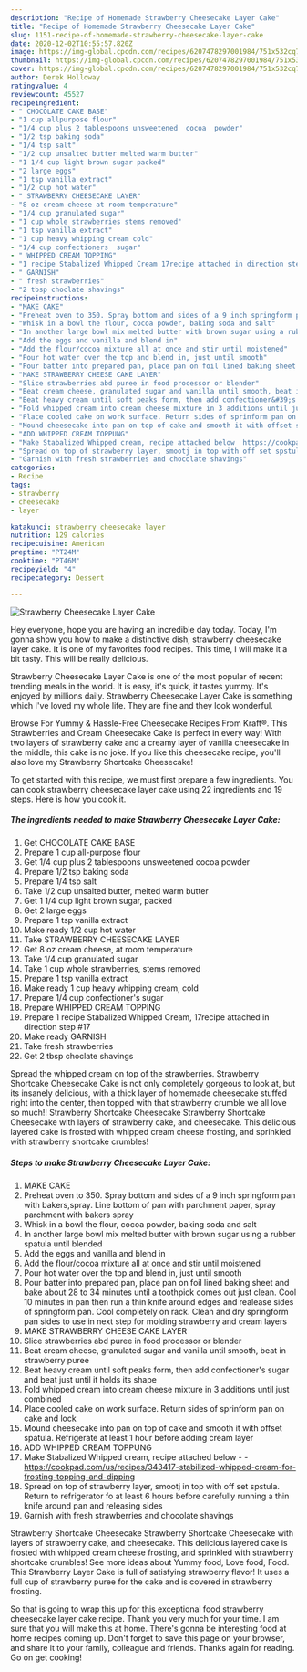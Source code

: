 ```yaml
---
description: "Recipe of Homemade Strawberry Cheesecake Layer Cake"
title: "Recipe of Homemade Strawberry Cheesecake Layer Cake"
slug: 1151-recipe-of-homemade-strawberry-cheesecake-layer-cake
date: 2020-12-02T10:55:57.820Z
image: https://img-global.cpcdn.com/recipes/6207478297001984/751x532cq70/strawberry-cheesecake-layer-cake-recipe-main-photo.jpg
thumbnail: https://img-global.cpcdn.com/recipes/6207478297001984/751x532cq70/strawberry-cheesecake-layer-cake-recipe-main-photo.jpg
cover: https://img-global.cpcdn.com/recipes/6207478297001984/751x532cq70/strawberry-cheesecake-layer-cake-recipe-main-photo.jpg
author: Derek Holloway
ratingvalue: 4
reviewcount: 45527
recipeingredient:
- " CHOCOLATE CAKE BASE"
- "1 cup allpurpose flour"
- "1/4 cup plus 2 tablespoons unsweetened  cocoa  powder"
- "1/2 tsp baking soda"
- "1/4 tsp salt"
- "1/2 cup unsalted butter melted warm butter"
- "1 1/4 cup light brown sugar packed"
- "2 large eggs"
- "1 tsp vanilla extract"
- "1/2 cup hot water"
- " STRAWBERRY CHEESECAKE LAYER"
- "8 oz cream cheese at room temperature"
- "1/4 cup granulated sugar"
- "1 cup whole strawberries stems removed"
- "1 tsp vanilla extract"
- "1 cup heavy whipping cream cold"
- "1/4 cup confectioners  sugar"
- " WHIPPED CREAM TOPPING"
- "1 recipe Stabalized Whipped Cream 17recipe attached in direction step 17"
- " GARNISH"
- " fresh strawberries"
- "2 tbsp choclate shavings"
recipeinstructions:
- "MAKE CAKE"
- "Preheat oven to 350. Spray bottom and sides of a 9 inch springform pan with bakers,spray. Line bottom of pan with parchment paper, spray parchment with bakers spray"
- "Whisk in a bowl the flour, cocoa powder, baking soda and salt"
- "In another large bowl mix melted butter with brown sugar using a rubber spatula until blended"
- "Add the eggs and vanilla and blend in"
- "Add the flour/cocoa mixture all at once and stir until moistened"
- "Pour hot water over the top and blend in, just until smooth"
- "Pour batter into prepared pan, place pan on foil lined baking sheet and bake about 28 to 34 minutes until a toothpick comes out just clean. Cool 10 minutes in pan then run a thin knife around edges and realease sides of springform pan. Cool completely  on rack. Clean and dry springform pan sides to use in next step for molding strawberry and cream layers"
- "MAKE STRAWBERRY CHEESE CAKE LAYER"
- "Slice strawberries abd puree in food processor or blender"
- "Beat cream cheese, granulated sugar and vanilla until smooth, beat in strawberry puree"
- "Beat heavy cream until soft peaks form, then add confectioner&#39;s sugar and beat just until it holds its shape"
- "Fold whipped cream into cream cheese mixture in 3 additions until just combined"
- "Place cooled cake on work surface. Return sides of sprinform pan on cake and lock"
- "Mound cheesecake into pan on top of cake and smooth it with offset spatula. Refrigerate at least 1 hour before adding cream layer"
- "ADD WHIPPED CREAM TOPPUNG"
- "Make Stabalized Whipped cream, recipe attached below  https://cookpad.com/us/recipes/343417-stabilized-whipped-cream-for-frosting-topping-and-dipping"
- "Spread on top of strawberry layer, smootj in top with off set spstula. Return to refrigerator  fo at least 6 hours before carefully running a thin knife around pan and releasing sides"
- "Garnish with fresh strawberries and chocolate shavings"
categories:
- Recipe
tags:
- strawberry
- cheesecake
- layer

katakunci: strawberry cheesecake layer 
nutrition: 129 calories
recipecuisine: American
preptime: "PT24M"
cooktime: "PT46M"
recipeyield: "4"
recipecategory: Dessert

---
```



![Strawberry Cheesecake Layer Cake](https://img-global.cpcdn.com/recipes/6207478297001984/751x532cq70/strawberry-cheesecake-layer-cake-recipe-main-photo.jpg)

Hey everyone, hope you are having an incredible day today. Today, I'm gonna show you how to make a distinctive dish, strawberry cheesecake layer cake. It is one of my favorites food recipes. This time, I will make it a bit tasty. This will be really delicious.

Strawberry Cheesecake Layer Cake is one of the most popular of recent trending meals in the world. It is easy, it's quick, it tastes yummy. It's enjoyed by millions daily. Strawberry Cheesecake Layer Cake is something which I've loved my whole life. They are fine and they look wonderful.

Browse For Yummy &amp; Hassle-Free Cheesecake Recipes From Kraft®. This Strawberries and Cream Cheesecake Cake is perfect in every way! With two layers of strawberry cake and a creamy layer of vanilla cheesecake in the middle, this cake is no joke. If you like this cheesecake recipe, you&#39;ll also love my Strawberry Shortcake Cheesecake!


To get started with this recipe, we must first prepare a few ingredients. You can cook strawberry cheesecake layer cake using 22 ingredients and 19 steps. Here is how you cook it.

<!--inarticleads1-->

##### The ingredients needed to make Strawberry Cheesecake Layer Cake:

1. Get  CHOCOLATE CAKE BASE
1. Prepare 1 cup all-purpose flour
1. Get 1/4 cup plus 2 tablespoons unsweetened  cocoa  powder
1. Prepare 1/2 tsp baking soda
1. Prepare 1/4 tsp salt
1. Take 1/2 cup unsalted butter, melted warm butter
1. Get 1 1/4 cup light brown sugar, packed
1. Get 2 large eggs
1. Prepare 1 tsp vanilla extract
1. Make ready 1/2 cup hot water
1. Take  STRAWBERRY CHEESECAKE LAYER
1. Get 8 oz cream cheese, at room temperature
1. Take 1/4 cup granulated sugar
1. Take 1 cup whole strawberries, stems removed
1. Prepare 1 tsp vanilla extract
1. Make ready 1 cup heavy whipping cream, cold
1. Prepare 1/4 cup confectioner&#39;s  sugar
1. Prepare  WHIPPED CREAM TOPPING
1. Prepare 1 recipe Stabalized Whipped Cream, 17recipe attached in direction step #17
1. Make ready  GARNISH
1. Take  fresh strawberries
1. Get 2 tbsp choclate shavings


Spread the whipped cream on top of the strawberries. Strawberry Shortcake Cheesecake Cake is not only completely gorgeous to look at, but its insanely delicious, with a thick layer of homemade cheesecake stuffed right into the center, then topped with that strawberry crumble we all love so much!! Strawberry Shortcake Cheesecake Strawberry Shortcake Cheesecake with layers of strawberry cake, and cheesecake. This delicious layered cake is frosted with whipped cream cheese frosting, and sprinkled with strawberry shortcake crumbles! 

<!--inarticleads2-->

##### Steps to make Strawberry Cheesecake Layer Cake:

1. MAKE CAKE
1. Preheat oven to 350. Spray bottom and sides of a 9 inch springform pan with bakers,spray. Line bottom of pan with parchment paper, spray parchment with bakers spray
1. Whisk in a bowl the flour, cocoa powder, baking soda and salt
1. In another large bowl mix melted butter with brown sugar using a rubber spatula until blended
1. Add the eggs and vanilla and blend in
1. Add the flour/cocoa mixture all at once and stir until moistened
1. Pour hot water over the top and blend in, just until smooth
1. Pour batter into prepared pan, place pan on foil lined baking sheet and bake about 28 to 34 minutes until a toothpick comes out just clean. Cool 10 minutes in pan then run a thin knife around edges and realease sides of springform pan. Cool completely  on rack. Clean and dry springform pan sides to use in next step for molding strawberry and cream layers
1. MAKE STRAWBERRY CHEESE CAKE LAYER
1. Slice strawberries abd puree in food processor or blender
1. Beat cream cheese, granulated sugar and vanilla until smooth, beat in strawberry puree
1. Beat heavy cream until soft peaks form, then add confectioner&#39;s sugar and beat just until it holds its shape
1. Fold whipped cream into cream cheese mixture in 3 additions until just combined
1. Place cooled cake on work surface. Return sides of sprinform pan on cake and lock
1. Mound cheesecake into pan on top of cake and smooth it with offset spatula. Refrigerate at least 1 hour before adding cream layer
1. ADD WHIPPED CREAM TOPPUNG
1. Make Stabalized Whipped cream, recipe attached below -  - https://cookpad.com/us/recipes/343417-stabilized-whipped-cream-for-frosting-topping-and-dipping
1. Spread on top of strawberry layer, smootj in top with off set spstula. Return to refrigerator  fo at least 6 hours before carefully running a thin knife around pan and releasing sides
1. Garnish with fresh strawberries and chocolate shavings


Strawberry Shortcake Cheesecake Strawberry Shortcake Cheesecake with layers of strawberry cake, and cheesecake. This delicious layered cake is frosted with whipped cream cheese frosting, and sprinkled with strawberry shortcake crumbles! See more ideas about Yummy food, Love food, Food. This Strawberry Layer Cake is full of satisfying strawberry flavor! It uses a full cup of strawberry puree for the cake and is covered in strawberry frosting. 

So that is going to wrap this up for this exceptional food strawberry cheesecake layer cake recipe. Thank you very much for your time. I am sure that you will make this at home. There's gonna be interesting food at home recipes coming up. Don't forget to save this page on your browser, and share it to your family, colleague and friends. Thanks again for reading. Go on get cooking!
